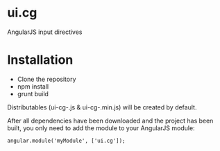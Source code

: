 ui.cg
=====

AngularJS input directives

Installation
============

* Clone the repository
* npm install
* grunt build

Distributables (ui-cg-<version>.js & ui-cg-<version>.min.js) will be created by default. 

After all dependencies have been downloaded and the project has been built, you only need to add the module to your AngularJS module:

    angular.module('myModule', ['ui.cg']);
